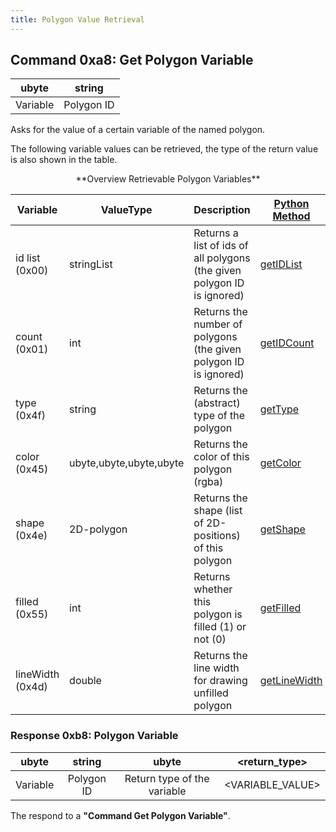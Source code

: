 ```yaml
---
title: Polygon Value Retrieval
---
```


## Command 0xa8: Get Polygon Variable

|  ubyte   |   string   |
| :------: | :--------: |
| Variable | Polygon ID |

Asks for the value of a certain variable of the named polygon.

The following variable values can be retrieved, the type of the return
value is also shown in the table.

<center>
**Overview Retrievable Polygon Variables**
</center>

| Variable         | ValueType               | Description             | [Python Method](../TraCI/Interfacing_TraCI_from_Python.md)     |
| ---------------- | ----------------------- | ----------------------- | -------------------------------------------------------------- |
| id list (0x00)   | stringList              | Returns a list of ids of all polygons (the given polygon ID is ignored) | [getIDList](https://sumo.dlr.de/pydoc/traci._polygon.html#PolygonDomain-getIDList)       |
| count (0x01)     | int                     | Returns the number of polygons (the given polygon ID is ignored)        | [getIDCount](https://sumo.dlr.de/pydoc/traci._polygon.html#PolygonDomain-getIDCount)     |
| type (0x4f)      | string                  | Returns the (abstract) type of the polygon                              | [getType](https://sumo.dlr.de/pydoc/traci._polygon.html#PolygonDomain-getType)           |
| color (0x45)     | ubyte,ubyte,ubyte,ubyte | Returns the color of this polygon (rgba)                                | [getColor](https://sumo.dlr.de/pydoc/traci._polygon.html#PolygonDomain-getColor)         |
| shape (0x4e)     | 2D-polygon              | Returns the shape (list of 2D-positions) of this polygon                | [getShape](https://sumo.dlr.de/pydoc/traci._polygon.html#PolygonDomain-getShape)         |
| filled (0x55)    | int                     | Returns whether this polygon is filled (1) or not (0)                   | [getFilled](https://sumo.dlr.de/pydoc/traci._polygon.html#PolygonDomain-getFilled)       |
| lineWidth (0x4d) | double                  | Returns the line width for drawing unfilled polygon                     | [getLineWidth](https://sumo.dlr.de/pydoc/traci._polygon.html#PolygonDomain-getLineWidth) |

### Response 0xb8: Polygon Variable

|  ubyte   |   string   |            ubyte            |  <return_type\>   |
| :------: | :--------: | :-------------------------: | :--------------: |
| Variable | Polygon ID | Return type of the variable | <VARIABLE_VALUE\> |

The respond to a **"Command Get Polygon Variable"**.
